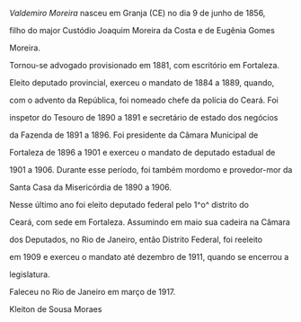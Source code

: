 

*Valdemiro Moreira* nasceu em Granja (CE) no dia 9 de junho de 1856,

filho do major Custódio Joaquim Moreira da Costa e de Eugênia Gomes

Moreira.



Tornou-se advogado provisionado em 1881, com escritório em Fortaleza.

Eleito deputado provincial, exerceu o mandato de 1884 a 1889, quando,

com o advento da República, foi nomeado chefe da polícia do Ceará. Foi

inspetor do Tesouro de 1890 a 1891 e secretário de estado dos negócios

da Fazenda de 1891 a 1896. Foi presidente da Câmara Municipal de

Fortaleza de 1896 a 1901 e exerceu o mandato de deputado estadual de

1901 a 1906. Durante esse período, foi também mordomo e provedor-mor da

Santa Casa da Misericórdia de 1890 a 1906.



Nesse último ano foi eleito deputado federal pelo 1^o^ distrito do

Ceará, com sede em Fortaleza. Assumindo em maio sua cadeira na Câmara

dos Deputados, no Rio de Janeiro, então Distrito Federal, foi reeleito

em 1909 e exerceu o mandato até dezembro de 1911, quando se encerrou a

legislatura.



Faleceu no Rio de Janeiro em março de 1917.



Kleiton de Sousa Moraes



